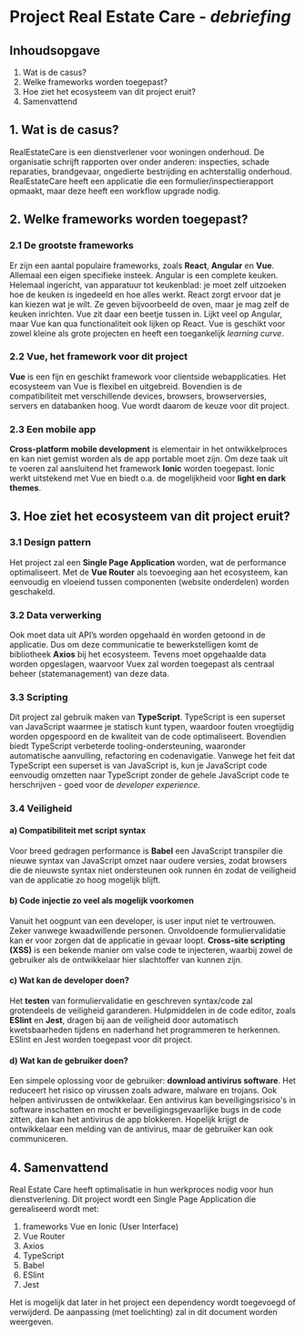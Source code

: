 # Project Real Estate Care - _debriefing_

## Inhoudsopgave

1.  Wat is de casus?
2.  Welke frameworks worden toegepast?
3.  Hoe ziet het ecosysteem van dit project eruit?
4.  Samenvattend

## 1. Wat is de casus?

RealEstateCare is een dienstverlener voor woningen onderhoud. De organisatie schrijft rapporten over onder anderen: inspecties, schade reparaties, brandgevaar, ongedierte bestrijding en achterstallig onderhoud. RealEstateCare heeft een applicatie die een formulier/inspectierapport opmaakt, maar deze heeft een workflow upgrade nodig.

## 2. Welke frameworks worden toegepast?

### 2.1 De grootste frameworks

Er zijn een aantal populaire frameworks, zoals **React**, **Angular** en **Vue**. Allemaal een eigen specifieke insteek. Angular is een complete keuken. Helemaal ingericht, van apparatuur tot keukenblad: je moet zelf uitzoeken hoe de keuken is ingedeeld en hoe alles werkt. React zorgt ervoor dat je kan kiezen wat je wilt. Ze geven bijvoorbeeld de oven, maar je mag zelf de keuken inrichten. Vue zit daar een beetje tussen in. Lijkt veel op Angular, maar Vue kan qua functionaliteit ook lijken op React. Vue is geschikt voor zowel kleine als grote projecten en heeft een toegankelijk _learning curve_.

### 2.2 Vue, het framework voor dit project

**Vue** is een fijn en geschikt framework voor clientside webapplicaties. Het ecosysteem van Vue is flexibel en uitgebreid. Bovendien is de compatibiliteit met verschillende devices, browsers, browserversies, servers en databanken hoog. Vue wordt daarom de keuze voor dit project.

### 2.3 Een mobile app

**Cross-platform mobile development** is elementair in het ontwikkelproces en kan niet gemist worden als de app portable moet zijn. Om deze taak uit te voeren zal aansluitend het framework **Ionic** worden toegepast. Ionic werkt uitstekend met Vue en biedt o.a. de mogelijkheid voor **light en dark themes**.

## 3. Hoe ziet het ecosysteem van dit project eruit?

### 3.1 Design pattern

Het project zal een **Single Page Application** worden, wat de performance optimaliseert. Met de **Vue Router** als toevoeging aan het ecosysteem, kan eenvoudig en vloeiend tussen componenten (website onderdelen) worden geschakeld.

### 3.2 Data verwerking

Ook moet data uit API’s worden opgehaald én worden getoond in de applicatie. Dus om deze communicatie te bewerkstelligen komt de bibliotheek **Axios** bij het ecosysteem. Tevens moet opgehaalde data worden opgeslagen, waarvoor Vuex zal worden toegepast als centraal beheer (statemanagement) van deze data.

### 3.3 Scripting

Dit project zal gebruik maken van **TypeScript**. TypeScript is een superset van JavaScript waarmee je statisch kunt typen, waardoor fouten vroegtijdig worden opgespoord en de kwaliteit van de code optimaliseert. Bovendien biedt TypeScript verbeterde tooling-ondersteuning, waaronder automatische aanvulling, refactoring en codenavigatie. Vanwege het feit dat TypeScript een superset is van JavaScript is, kun je JavaScript code eenvoudig omzetten naar TypeScript zonder de gehele JavaScript code te herschrijven - goed voor de _developer experience_.

### 3.4 Veiligheid

#### a) Compatibiliteit met script syntax

Voor breed gedragen performance is **Babel** een JavaScript transpiler die nieuwe syntax van JavaScript omzet naar oudere versies, zodat browsers die de nieuwste syntax niet ondersteunen ook runnen én zodat de veiligheid van de applicatie zo hoog mogelijk blijft.

#### b) Code injectie zo veel als mogelijk voorkomen

Vanuit het oogpunt van een developer, is user input niet te vertrouwen. Zeker vanwege kwaadwillende personen. Onvoldoende formuliervalidatie kan er voor zorgen dat de applicatie in gevaar loopt. **Cross-site scripting (XSS)** is een bekende manier om valse code te injecteren, waarbij zowel de gebruiker als de ontwikkelaar hier slachtoffer van kunnen zijn.

#### c) Wat kan de developer doen?

Het **testen** van formuliervalidatie en geschreven syntax/code zal grotendeels de veiligheid garanderen. Hulpmiddelen in de code editor, zoals **ESlint** en **Jest**, dragen bij aan de veiligheid door automatisch kwetsbaarheden tijdens en naderhand het programmeren te herkennen. ESlint en Jest worden toegepast voor dit project.

#### d) Wat kan de gebruiker doen?

Een simpele oplossing voor de gebruiker: **download antivirus software**. Het reduceert het risico op virussen zoals adware, malware en trojans. Ook helpen antivirussen de ontwikkelaar. Een antivirus kan beveiligingsrisico's in software inschatten en mocht er beveiligingsgevaarlijke bugs in de code zitten, dan kan het antivirus de app blokkeren. Hopelijk krijgt de ontwikkelaar een melding van de antivirus, maar de gebruiker kan ook communiceren.

## 4. Samenvattend

Real Estate Care heeft optimalisatie in hun werkproces nodig voor hun dienstverlening. Dit project wordt een Single Page Application die gerealiseerd wordt met:

1.  frameworks Vue en Ionic (User Interface)
2.  Vue Router
3.  Axios
4.  TypeScript
5.  Babel
6.  ESlint
7.  Jest

Het is mogelijk dat later in het project een dependency wordt toegevoegd of verwijderd. De aanpassing (met toelichting) zal in dit document worden weergeven.
